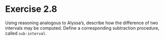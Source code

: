 # Exercise 2.8

Using reasoning analogous to Alyssa’s, describe how the difference of two intervals may be computed. Define a corresponding subtraction procedure, called `sub-interval`.